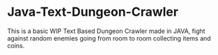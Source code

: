 # Java-Text-Dungeon-Crawler

This is a basic WIP Text Based Dungeon Crawler made in JAVA, fight against random enemies going from room to room collecting items and coins.
